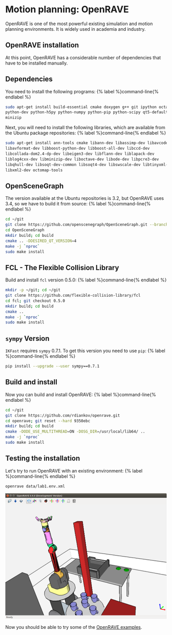 # Motion planning: OpenRAVE

OpenRAVE is one of the most powerful existing simulation and motion planning
environments. It is widely used in academia and industry.

## OpenRAVE installation

At this point, OpenRAVE has a considerable number of dependencies that have to
be installed manually.

## Dependencies

You need to install the following programs:
{% label %}command-line{% endlabel %}
```bash
sudo apt-get install build-essential cmake doxygen g++ git ipython octave     \
python-dev python-h5py python-numpy python-pip python-scipy qt5-default       \
minizip
```

Next, you will need to install the following libraries, which are available
from the Ubuntu package repositories:
{% label %}command-line{% endlabel %}
```bash
sudo apt-get install ann-tools cmake libann-dev libassimp-dev libavcodec-dev  \
libavformat-dev libboost-python-dev libboost-all-dev libccd-dev               \
libcollada-dom2.4-dp-dev libeigen3-dev libflann-dev liblapack-dev             \
liblog4cxx-dev libminizip-dev liboctave-dev libode-dev libpcre3-dev           \
libqhull-dev libsoqt-dev-common libsoqt4-dev libswscale-dev libtinyxml-dev    \
libxml2-dev octomap-tools
```

## OpenSceneGraph

The version available at the Ubuntu repositories is 3.2, but OpenRAVE uses 3.4,
so we have to build it from source:
{% label %}command-line{% endlabel %}
```bash
cd ~/git
git clone https://github.com/openscenegraph/OpenSceneGraph.git --branch OpenSceneGraph-3.4
cd OpenSceneGraph
mkdir build; cd build
cmake .. -DDESIRED_QT_VERSION=4
make -j `nproc`
sudo make install
```

## FCL - The Flexible Collision Library

Build and install `fcl` version 0.5.0:
{% label %}command-line{% endlabel %}
```bash
mkdir -p ~/git; cd ~/git
git clone https://github.com/flexible-collision-library/fcl
cd fcl; git checkout 0.5.0
mkdir build; cd build
cmake ..
make -j `nproc`
sudo make install
```

## `sympy` Version

`IKFast` requires `sympy` 0.7.1. To get this version you need to use `pip`:
{% label %}command-line{% endlabel %}
```bash
pip install --upgrade --user sympy==0.7.1
```

## Build and install

Now you can build and install OpenRAVE:
{% label %}command-line{% endlabel %}
```bash
cd ~/git
git clone https://github.com/rdiankov/openrave.git
cd openrave; git reset --hard 9350ebc
mkdir build; cd build
cmake -DODE_USE_MULTITHREAD=ON -DOSG_DIR=/usr/local/lib64/ ..
make -j `nproc`
sudo make install
```

## Testing the installation

Let's try to run OpenRAVE with an existing environment:
{% label %}command-line{% endlabel %}
```bash
openrave data/lab1.env.xml
```
![OpenRAVE Default Viewer](../assets/installation/openrave_installation_testing.png)

Now you should be able to try some of the [OpenRAVE examples](http://openrave.org/docs/latest_stable/examples/).
